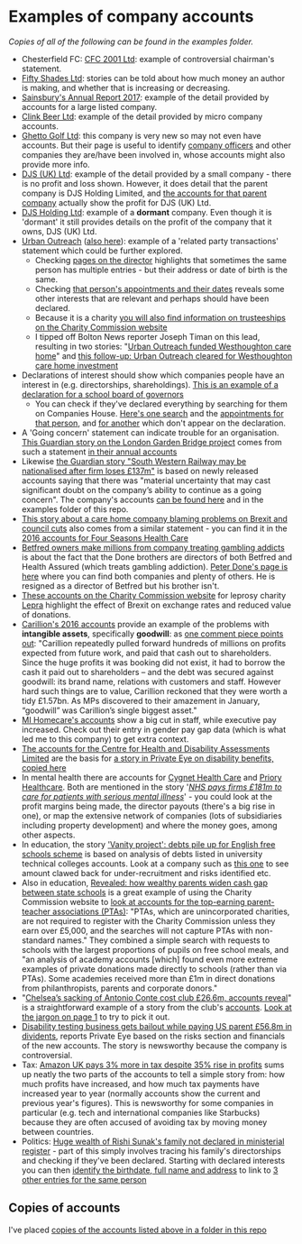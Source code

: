 # Examples of company accounts

*Copies of all of the following can be found in the examples folder.*

* Chesterfield FC: [CFC 2001 Ltd](https://beta.companieshouse.gov.uk/company/04273743/filing-history): example of controversial chairman's statement.
* [Fifty Shades Ltd](https://beta.companieshouse.gov.uk/company/07934674/filing-history): stories can be told about how much money an author is making, and whether that is increasing or decreasing.
* [Sainsbury's Annual Report 2017](https://www.about.sainsburys.co.uk/investors/annual-report-2017): example of the detail provided by accounts for a large listed company.
* [Clink Beer Ltd](https://beta.companieshouse.gov.uk/company/10175510/filing-history): example of the detail provided by micro company accounts.
* [Ghetto Golf Ltd](https://beta.companieshouse.gov.uk/company/10775584/officers): this company is very new so may not even have accounts. But their page is useful to identify [company officers](https://beta.companieshouse.gov.uk/company/10775584/officers) and other companies they are/have been involved in, whose accounts might also provide more info.
* [DJS (UK) Ltd](https://beta.companieshouse.gov.uk/company/07952979/filing-history): example of the detail provided by a small company - there is no profit and loss shown. However, it does detail that the parent company is DJS Holding Limited, and [the accounts for that parent company](https://beta.companieshouse.gov.uk/company/08499088/filing-history) actually show the profit for DJS (UK) Ltd.
* [DJS Holding Ltd](https://beta.companieshouse.gov.uk/company/08499088/filing-history): example of a **dormant** company. Even though it is 'dormant' it still provides details on the profit of the company that it owns, DJS (UK) Ltd.
* [Urban Outreach](https://beta.companieshouse.gov.uk/company/03019108/filing-history) ([also here](https://github.com/paulbradshaw/MED7369-Specialist-Investigative-Journalism/blob/master/accounts/exampleaccounts/UrbanOutreach2017.pdf)): example of a 'related party transactions' statement which could be further explored.
  * Checking [pages on the director](https://beta.companieshouse.gov.uk/search?q=sam+lancaster) highlights that sometimes the same person has multiple entries - but their address or date of birth is the same.
  * Checking [that person's appointments and their dates](https://beta.companieshouse.gov.uk/officers/x4LVAO9uIaECmE9i-Ql2iVCz5_I/appointments) reveals some other interests that are relevant and perhaps should have been declared.
  * Because it is a charity [you will also find information on trusteeships on the Charity Commission website](http://beta.charitycommission.gov.uk/charity-details/?regid=1044203&subid=0)
  * I tipped off Bolton News reporter Joseph Timan on this lead, resulting in two stories: "[Urban Outreach funded Westhoughton care home](https://www.theboltonnews.co.uk/news/17707979.bolton-urban-outreach-funded-westhoughton-woodlands-care-home/)" and [this follow-up: Urban Outreach cleared for Westhoughton care home investment](https://www.theboltonnews.co.uk/news/17713657.urban-outreach-cleared-for-westhoughton-care-home-investment/)
* Declarations of interest should show which companies people have an interest in (e.g. directorships, shareholdings). [This is an example of a declaration for a school board of governors]( http://www.vyners.hillingdon.sch.uk/attachments/download.asp?file=2744&type=pdf)
  * You can check if they've declared everything by searching for them on Companies House. [Here's one search](https://beta.companieshouse.gov.uk/company/07796938/officers) and the [appointments for that person](https://beta.companieshouse.gov.uk/officers/OLzlP_d49cU45o3w8XTXfkZ0qVo/appointments), and [for another](https://beta.companieshouse.gov.uk/officers/-1LyqMyHWGXvjVOi6RFHor_dI-Q/appointments) which don't appear on the declaration.
* A 'Going concern' statement can indicate trouble for an organisation. [This Guardian story on the London Garden Bridge project](https://www.theguardian.com/politics/2017/jan/11/london-garden-bridge-project-future-doubt-trustees) comes from such a statement [in their annual accounts](https://beta.companieshouse.gov.uk/company/08755461/filing-history)
* Likewise [the Guardian story "South Western Railway may be nationalised after firm loses £137m"](https://www.theguardian.com/uk-news/2020/jan/07/south-western-railway-may-be-nationalised-after-firm-loses-137m#maincontent) is based on newly released accounts saying that there was "material uncertainty that may cast significant doubt on the company’s ability to continue as a going concern". The company's accounts [can be found here](https://beta.companieshouse.gov.uk/company/07900320/filing-history) and in the examples folder of this repo.
* [This story about a care home company blaming problems on Brexit and council cuts](https://www.theguardian.com/business/2017/nov/15/debt-laden-four-seasons-health-care-suffers-275m-loss) also comes from a similar statement - you can find it in the [2016 accounts for Four Seasons Health Care](https://beta.companieshouse.gov.uk/company/FC016792/filing-history)
* [Betfred owners make millions from company treating gambling addicts](https://www.theguardian.com/society/2020/jan/16/betfred-owners-make-millions-from-company-treating-gambling-addicts) is about the fact that the Done brothers are directors of both Betfred and Health Assured (which treats gambling addiction). [Peter Done's page is here](https://beta.companieshouse.gov.uk/officers/_Vz5jg_Q-jwwpzw5qQI5KSEKUlE/appointments) where you can find both companies and plenty of others. He is resigned as a director of Betfred but his brother isn't.
* [These accounts on the Charity Commission website](http://apps.charitycommission.gov.uk/Accounts/Ends51/0000213251_AC_20170331_E_C.PDF) for leprosy charity [Lepra](http://beta.charitycommission.gov.uk/charity-details/?regid=213251&subid=0) highlight the effect of Brexit on exchange rates and reduced value of donations.
* [Carillion's 2016 accounts](http://www.annualreports.co.uk/Company/carillion-plc) provide an example of the problems with **intangible assets**, specifically **goodwill**: as [one comment piece points out](https://www.theguardian.com/commentisfree/2018/apr/23/capita-carillion-outsourcing-local-elections-aditya-chakrabortty): "Carillion repeatedly pulled forward hundreds of millions on profits expected from future work, and paid that cash out to shareholders. Since the huge profits it was booking did not exist, it had to borrow the cash it paid out to shareholders – and the debt was secured against goodwill: its brand name, relations with customers and staff. However hard such things are to value, Carillion reckoned that they were worth a tidy £1.57bn. As MPs discovered to their amazement in January, “goodwill” was Carillion’s single biggest asset."
* [MI Homecare's accounts](https://github.com/paulbradshaw/MED7369-Specialist-Investigative-Journalism/blob/master/accounts/exampleaccounts/MI_Homecare_execpay.pdf) show a big cut in staff, while executive pay increased. Check out their entry in gender pay gap data (which is what led me to this company) to get extra context.
* [The accounts for the Centre for Health and Disability Assessments Limited](https://github.com/paulbradshaw/MED7369-Specialist-Investigative-Journalism/blob/master/accounts/exampleaccounts/centrehealthdisabiityassessments.pdf) are the basis for [a story in Private Eye on disability benefits, copied here](https://github.com/paulbradshaw/MED7369-Specialist-Investigative-Journalism/blob/master/accounts/privateeye_cutting.md)
* In mental health there are accounts for [Cygnet Health Care](https://github.com/paulbradshaw/MED7369-Specialist-Investigative-Journalism/blob/master/accounts/exampleaccounts/CygnetHealthcare17.pdf) and [Priory Healthcare](https://github.com/paulbradshaw/MED7369-Specialist-Investigative-Journalism/blob/master/accounts/exampleaccounts/PrioryHealthcare17.pdf). Both are mentioned in the story '*[NHS pays firms £181m to care for patients with serious mental illness](https://www.theguardian.com/society/2019/jun/25/nhs-pays-firms-181m-care-patients-with-serious-mental-illness)*' - you could look at the profit margins being made, the director payouts (there's a big rise in one), or map the extensive network of companies (lots of subsidiaries including property development) and where the money goes, among other aspects.
* In education, the story ['Vanity project': debts pile up for English free schools scheme](https://www.theguardian.com/education/2019/jul/13/vanity-project-debts-pile-up-for-english-free-schools-scheme) is based on analysis of debts listed in university technical colleges accounts. Look at a company such as [this one](https://beta.companieshouse.gov.uk/company/07898669) to see amount clawed back for under-recruitment and risks identified etc.
* Also in education, [Revealed: how wealthy parents widen cash gap between state schools](https://www.theguardian.com/education/2019/jul/14/wealthy-parents-stoke-school-divide) is a great example of using the Charity Commission website to [look at accounts for the top-earning parent-teacher associations (PTAs)](https://beta.charitycommission.gov.uk/charity-search/?searchText=pta&pageNumber=1): "PTAs, which are unincorporated charities, are not required to register with the Charity Commission unless they earn over £5,000, and the searches will not capture PTAs with non-standard names." They combined a simple search with requests to schools with the largest proportions of pupils on free school meals, and "an analysis of academy accounts [which] found even more extreme examples of private donations made directly to schools (rather than via PTAs). Some academies received more than £1m in direct donations from philanthropists, parents and corporate donors."
* "[Chelsea’s sacking of Antonio Conte cost club £26.6m, accounts reveal](https://www.theguardian.com/football/2020/jan/07/chelsea-sacking-antonio-conte-cost-26m-accounts-roman-abramovich-danny-drinkwater)" is a straightforward example of a story from the club's [accounts](https://beta.companieshouse.gov.uk/company/02536231/filing-history). [Look at the jargon on page 1](https://github.com/paulbradshaw/MED7369-Specialist-Investigative-Journalism/blob/master/accounts/exampleaccounts/chelsea2019.pdf) to try to pick it out.
* [Disability testing business gets bailout while paying US parent £56.8m in dividents](https://paulbradshaw.tumblr.com/post/625970431089836032/an-accounts-story-example-from-private-eye), reports Private Eye based on the risks section and financials of the new accounts. The story is newsworthy because the company is controversial.
* Tax: [Amazon UK pays 3% more in tax despite 35% rise in profits](https://www.theguardian.com/technology/2020/sep/08/amazon-uk-pays-3-more-in-tax-despite-35-rise-in-profits) sums up neatly the two parts of the accounts to tell a simple story from: how much profits have increased, and how much tax payments have increased year to year (normally accounts show the current and previous year's figures). This is newsworthy for some companies in particular (e.g. tech and international companies like Starbucks) because they are often accused of avoiding tax by moving money between countries.
* Politics: [Huge wealth of Rishi Sunak's family not declared in ministerial register](https://www.theguardian.com/politics/2020/nov/27/huge-wealth-of-sunaks-family-not-declared-in-ministerial-register) - part of this simply involves tracing his family's directorships and checking if they've been declared. Starting with declared interests you can then [identify the birthdate, full name and address](https://find-and-update.company-information.service.gov.uk/officers/w0pt3-B9yNGoXPMMiHUGPSyhZeE/appointments) to link to [3 other entries for the same person](https://find-and-update.company-information.service.gov.uk/search/officers?q=akshata%20murty)

## Copies of accounts

I've placed [copies of the accounts listed above in a folder in this repo](https://github.com/paulbradshaw/MED7369-Specialist-Investigative-Journalism/tree/master/accounts/exampleaccounts)
